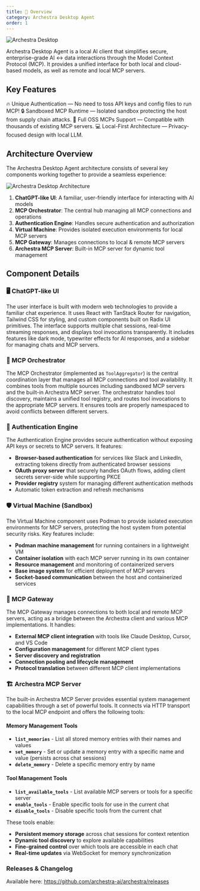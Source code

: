 ```yaml
---
title: 🚀 Overview
category: Archestra Desktop Agent
order: 1
---
```


![Archestra Desktop](/docs/desktop_screenshot.png)

Archestra Desktop Agent is a local AI client that simplifies secure, enterprise-grade AI <-> data interactions through the Model Context Protocol (MCP). It provides a unified interface for both local and cloud-based models, as well as remote and local MCP servers.

## Key Features

🔥 Unique Authentication — No need to toss API keys and config files to run MCP!
🔒 Sandboxed MCP Runtime — Isolated sandbox protecting the host from supply chain attacks.
🔌 Full OSS MCPs Support — Compatible with thousands of existing MCP servers.
💻 Local-First Architecture — Privacy-focused design with local LLM.

## Architecture Overview

The Archestra Desktop Agent architecture consists of several key components working together to provide a seamless experience:

![Archestra Desktop Architecture](/docs/architecture.png)

1. **ChatGPT-like UI**: A familiar, user-friendly interface for interacting with AI models
2. **MCP Orchestrator**: The central hub managing all MCP connections and operations
3. **Authentication Engine**: Handles secure authentication and authorization
4. **Virtual Machine**: Provides isolated execution environments for local MCP servers
5. **MCP Gateway**: Manages connections to local & remote MCP servers
6. **Archestra MCP Server**: Built-in MCP server for dynamic tool management

## Component Details

### 🖥️ ChatGPT-like UI

The user interface is built with modern web technologies to provide a familiar chat experience. It uses React with TanStack Router for navigation, Tailwind CSS for styling, and custom components built on Radix UI primitives. The interface supports multiple chat sessions, real-time streaming responses, and displays tool invocations transparently. It includes features like dark mode, typewriter effects for AI responses, and a sidebar for managing chats and MCP servers.

### 🎯 MCP Orchestrator

The MCP Orchestrator (implemented as `ToolAggregator`) is the central coordination layer that manages all MCP connections and tool availability. It combines tools from multiple sources including sandboxed MCP servers and the built-in Archestra MCP server. The orchestrator handles tool discovery, maintains a unified tool registry, and routes tool invocations to the appropriate MCP servers. It ensures tools are properly namespaced to avoid conflicts between different servers.

### 🔐 Authentication Engine

The Authentication Engine provides secure authentication without exposing API keys or secrets to MCP servers. It features:

- **Browser-based authentication** for services like Slack and LinkedIn, extracting tokens directly from authenticated browser sessions
- **OAuth proxy server** that securely handles OAuth flows, adding client secrets server-side while supporting PKCE
- **Provider registry** system for managing different authentication methods
- Automatic token extraction and refresh mechanisms

### 🛡️ Virtual Machine (Sandbox)

The Virtual Machine component uses Podman to provide isolated execution environments for MCP servers, protecting the host system from potential security risks. Key features include:

- **Podman machine management** for running containers in a lightweight VM
- **Container isolation** with each MCP server running in its own container
- **Resource management** and monitoring of containerized servers
- **Base image system** for efficient deployment of MCP servers
- **Socket-based communication** between the host and containerized services

### 🔌 MCP Gateway

The MCP Gateway manages connections to both local and remote MCP servers, acting as a bridge between the Archestra client and various MCP implementations. It handles:

- **External MCP client integration** with tools like Claude Desktop, Cursor, and VS Code
- **Configuration management** for different MCP client types
- **Server discovery and registration**
- **Connection pooling and lifecycle management**
- **Protocol translation** between different MCP client implementations

### 🏗️ Archestra MCP Server

The built-in Archestra MCP Server provides essential system management capabilities through a set of powerful tools. It connects via HTTP transport to the local MCP endpoint and offers the following tools:

#### Memory Management Tools

- **`list_memories`** - List all stored memory entries with their names and values
- **`set_memory`** - Set or update a memory entry with a specific name and value (persists across chat sessions)
- **`delete_memory`** - Delete a specific memory entry by name

#### Tool Management Tools

- **`list_available_tools`** - List available MCP servers or tools for a specific server
- **`enable_tools`** - Enable specific tools for use in the current chat
- **`disable_tools`** - Disable specific tools from the current chat

These tools enable:

- **Persistent memory storage** across chat sessions for context retention
- **Dynamic tool discovery** to explore available capabilities
- **Fine-grained control** over which tools are accessible in each chat
- **Real-time updates** via WebSocket for memory synchronization

### Releases & Changelog

Available here: https://github.com/archestra-ai/archestra/releases
